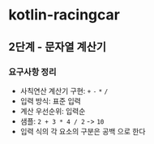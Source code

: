 # kotlin-racingcar

## 2단계 - 문자열 계산기
### 요구사항 정리
- 사칙연산 계산기 구현: ```+``` ```-``` ```*``` ```/```
- 입력 방식: 표준 입력
- 계산 우선순위: 입력순
- 샘플: ```2 + 3 * 4 / 2``` -> ```10```
- 입력 식의 각 요소의 구분은 공백 으로 한다 

